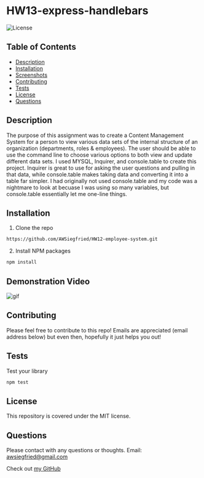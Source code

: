 # **HW13-express-handlebars**
![License](https://img.shields.io/badge/MIT-license-purple)

## **Table of Contents**

* [Description](#Description)
* [Installation](#Installation)
* [Screenshots](#Screenshots)
* [Contributing](#Contributing)
* [Tests](#Tests)
* [License](#License)
* [Questions](#Questions)

## **Description**

The purpose of this assignment was to create a Content Management System for a person to view various data sets of the internal structure of an organization (departments, roles & employees).  The user should be able to use the command line to choose various options to both view and update different data sets.  I used MYSQL, Inquirer, and console.table to create this project.  Inquirer is great to use for asking the user questions and pulling in that data, while console.table makes taking data and converting it into a table far simpler.  I had originally not used console.table and my code was a nightmare to look at becuase I was using so many variables, but console.table essentially let me one-line things. 

## **Installation**
1. Clone the repo
```sh
https://github.com/AWSiegfried/HW12-employee-system.git
```

2. Install NPM packages
```sh
npm install
```

## **Demonstration Video**
![gif](./Assets/demo.gif)


## **Contributing**

Please feel free to contribute to this repo! Emails are appreciated (email address below) but even then, hopefully it just helps you out!


## **Tests**

Test your library
```sh
npm test
```

## **License**

This repository is covered under the MIT license. 

## **Questions**
Please contact with any questions or thoughts.
Email: awsiegfried@gmail.com

Check out [my GitHub](https://github.com/AWSiegfried)
